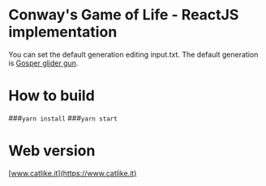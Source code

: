 # Conway's Game of Life - ReactJS implementation

You can set the default generation editing input.txt.
The default generation is [Gosper glider gun](https://www.conwaylife.com/wiki/Gosper_glider_gun).

# How to build
###`yarn install`
###`yarn start`

# Web version
[www.catlike.it](https://www.catlike.it)
